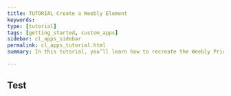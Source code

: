 ```yaml
---
title: TUTORIAL Create a Weebly Element
keywords:
type: [tutorial]
tags: [getting_started, custom_apps]
sidebar: cl_apps_sidebar
permalink: cl_apps_tutorial.html
summary: In this tutorial, you’ll learn how to recreate the Weebly Price Chart sample element, package it up and test it. This element displays a given number of price plans, each with a given number of metrics.

---
```

## Test

